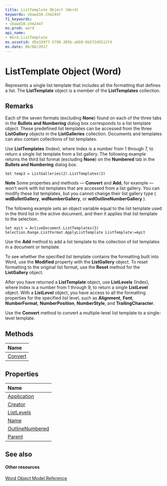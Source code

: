 ```yaml
---
title: ListTemplate Object (Word)
keywords: vbawd10.chm2447
f1_keywords:
- vbawd10.chm2447
ms.prod: word
api_name:
- Word.ListTemplate
ms.assetid: d5e339f7-5798-305b-a6b0-6b572d9112f4
ms.date: 06/08/2017
---
```



# ListTemplate Object (Word)

Represents a single list template that includes all the formatting that defines a list. The  **ListTemplate** object is a member of the **ListTemplates** collection.


## Remarks

Each of the seven formats (excluding  **None**) found on each of the three tabs in the  **Bullets and Numbering** dialog box corresponds to a list template object. These predefined list templates can be accessed from the three **ListGallery** objects in the **ListGalleries** collection. Documents and templates can also contain collections of list templates.

Use  **ListTemplates** (Index), where Index is a number from 1 through 7, to return a single list template from a list gallery. The following example returns the third list format (excluding **None**) on the  **Numbered** tab in the **Bullets and Numbering** dialog box.




```
Set temp3 = ListGalleries(2).ListTemplates(3)
```


 **Note**  Some properties and methods —  **Convert** and **Add**, for example — won't work with list templates that are accessed from a list gallery. You can modify these list templates, but you cannot change their list gallery type ( **wdBulletGallery**, **wdNumberGallery**, or **wdOutlineNumberGallery** ).

The following example sets an object variable equal to the list template used in the third list in the active document, and then it applies that list template to the selection.




```
Set myLt = ActiveDocument.ListTemplates(3) 
Selection.Range.ListFormat.ApplyListTemplate ListTemplate:=myLt
```

Use the  **Add** method to add a list template to the collection of list templates in a document or template.

To see whether the specified list template contains the formatting built into Word, use the  **Modified** property with the **ListGallery** object. To reset formatting to the original list format, use the **Reset** method for the **ListGallery** object.

After you have returned a  **ListTemplate** object, use **ListLevels** (Index), where Index is a number from 1 through 9, to return a single **ListLevel** object. With a **ListLevel** object, you have access to all the formatting properties for the specified list level, such as **Alignment**, **Font**, **NumberFormat**, **NumberPosition**, **NumberStyle**, and **TrailingCharacter**.

Use the  **Convert** method to convert a multiple-level list template to a single-level template.


## Methods



|**Name**|
|:-----|
|[Convert](listtemplate-convert-method-word.md)|

## Properties



|**Name**|
|:-----|
|[Application](listtemplate-application-property-word.md)|
|[Creator](listtemplate-creator-property-word.md)|
|[ListLevels](listtemplate-listlevels-property-word.md)|
|[Name](listtemplate-name-property-word.md)|
|[OutlineNumbered](listtemplate-outlinenumbered-property-word.md)|
|[Parent](listtemplate-parent-property-word.md)|

## See also


#### Other resources


[Word Object Model Reference](http://msdn.microsoft.com/library/be452561-b436-bb9b-6f94-3faa9a74a6fd%28Office.15%29.aspx)
